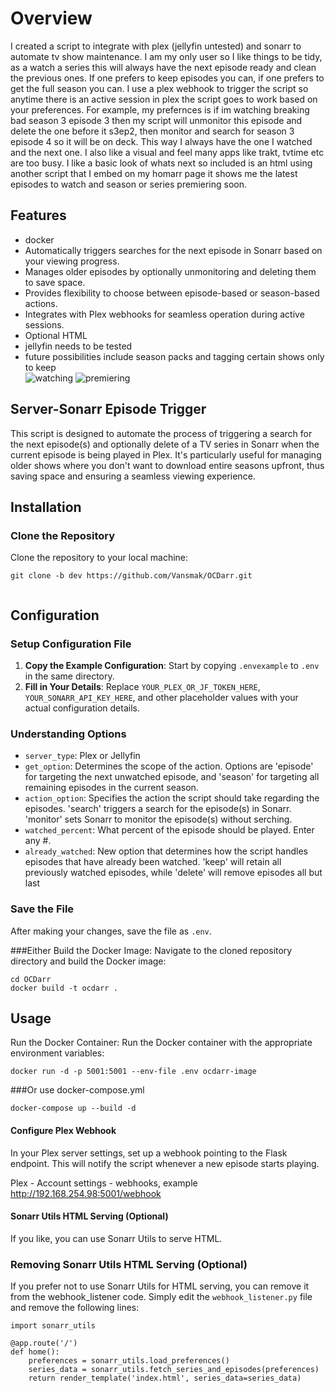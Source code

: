 # Overview

I created a script to integrate with plex (jellyfin untested) and sonarr to automate tv show maintenance.  I am my only user so I like things to be tidy, as a watch a series this will always have the next episode ready and clean the previous ones.  If one prefers to keep episodes you can, if one prefers to get the full season you can. I use a plex webhook to trigger the script so anytime there is an active session in plex the script goes to work based on your preferences.  For example, my prefernces is if im watching breaking bad season 3 episode 3 then my script will unmonitor this episode and delete the one before it s3ep2, then monitor and search for season 3 episode 4 so it will be on deck. This way I always have the one I watched and the next one.  I also like a visual and feel many apps like trakt, tvtime etc are too busy. I like a basic look of whats next so included is an html using another script that I embed on my homarr page it shows me the latest episodes to watch and season or series premiering soon. 
## Features
- docker
- Automatically triggers searches for the next episode in Sonarr based on your viewing progress.
- Manages older episodes by optionally unmonitoring and deleting them to save space.
- Provides flexibility to choose between episode-based or season-based actions.
- Integrates with Plex webhooks for seamless operation during active sessions.
- Optional HTML
- jellyfin needs to be tested
- future possibilities include season packs and tagging certain shows only to keep  
  ![watching](https://github.com/Vansmak/tidiarr/assets/16037573/068af13e-de0a-4b65-848e-bb709eb27a1d) ![premiering](https://github.com/Vansmak/tidiarr/assets/16037573/80483a6a-22f5-424d-8bd5-3586d2224d5d)


## Server-Sonarr Episode Trigger  
This script is designed to automate the process of triggering a search for the next episode(s) and optionally delete of a TV series in Sonarr when the current episode is being played in Plex. It's particularly useful for managing older shows where you don't want to download entire seasons upfront, thus saving space and ensuring a seamless viewing experience.

## Installation

### Clone the Repository
Clone the repository to your local machine:
```
git clone -b dev https://github.com/Vansmak/OCDarr.git


```

## Configuration

### Setup Configuration File
1. **Copy the Example Configuration**: Start by copying `.envexample` to `.env` in the same directory.
2. **Fill in Your Details**: Replace `YOUR_PLEX_OR_JF_TOKEN_HERE`, `YOUR_SONARR_API_KEY_HERE`, and other placeholder values with your actual configuration details.

### Understanding Options
- `server_type`: Plex or Jellyfin
- `get_option`: Determines the scope of the action. Options are 'episode' for targeting the next unwatched episode, and 'season' for targeting all remaining episodes in the current season.
- `action_option`: Specifies the action the script should take regarding the episodes. 'search' triggers a search for the episode(s) in Sonarr. 'monitor' sets Sonarr to monitor the episode(s) without serching.
- `watched_percent`: What percent of the episode should be played. Enter any #.
- `already_watched`: New option that determines how the script handles episodes that have already been watched. 'keep' will retain all previously watched episodes, while 'delete' will remove episodes all but last
### Save the File
After making your changes, save the file as `.env`.

###Either Build the Docker Image: Navigate to the cloned repository directory and build the Docker image:

```
cd OCDarr
docker build -t ocdarr .
```
## Usage
Run the Docker Container: Run the Docker container with the appropriate environment variables:
```
docker run -d -p 5001:5001 --env-file .env ocdarr-image

```
###Or use docker-compose.yml
```
docker-compose up --build -d
```



#### Configure Plex Webhook
In your Plex server settings, set up a webhook pointing to the Flask endpoint. This will notify the script whenever a new episode starts playing.

Plex - Account settings - webhooks, example http://192.168.254.98:5001/webhook

#### Sonarr Utils HTML Serving (Optional)
If you like, you can use Sonarr Utils to serve HTML. 

### Removing Sonarr Utils HTML Serving (Optional)
If you prefer not to use Sonarr Utils for HTML serving, you can remove it from the webhook_listener code. Simply edit the `webhook_listener.py` file and remove the following lines:

```
import sonarr_utils
```
```
@app.route('/')
def home():
    preferences = sonarr_utils.load_preferences()
    series_data = sonarr_utils.fetch_series_and_episodes(preferences)
    return render_template('index.html', series_data=series_data)
```
